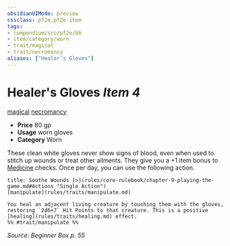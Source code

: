 ```yaml
---
obsidianUIMode: preview
cssclass: pf2e,pf2e-item
tags:
- compendium/src/pf2e/bb
- item/category/worn
- trait/magical
- trait/necromancy
aliases: ["Healer's Gloves"]
---
```

# Healer's Gloves *Item 4*  
[magical](rules/traits/magical.md)  [necromancy](rules/traits/necromancy.md)  

- **Price** 80 gp
- **Usage** worn gloves
- **Category** Worn

These clean white gloves never show signs of blood, even when used to stitch up wounds or treat other ailments. They give you a +1 item bonus to [Medicine](compendium/skills.md#Medicine) checks. Once per day, you can use the following action.

```ad-embed-ability
title: Soothe Wounds [>](rules/core-rulebook/chapter-9-playing-the-game.md#Actions "Single Action")
[manipulate](rules/traits/manipulate.md)  

You heal an adjacent living creature by touching them with the gloves, restoring `2d6+7` Hit Points to that creature. This is a positive [healing](rules/traits/healing.md) effect.  
%% #trait/manipulate %%
```

*Source: Beginner Box p. 55*